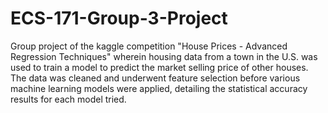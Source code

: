 # ECS-171-Group-3-Project

Group project of the kaggle competition "House Prices - Advanced Regression Techniques" wherein housing data from a town in the U.S. was used to train a model to predict
the market selling price of other houses. The data was cleaned and underwent feature selection before various machine learning models were applied, detailing the statistical
accuracy results for each model tried.
